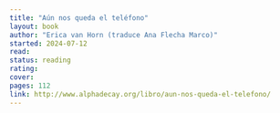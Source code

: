 ```yaml
---
title: "Aún nos queda el teléfono"
layout: book
author: "Erica van Horn (traduce Ana Flecha Marco)"
started: 2024-07-12
read:
status: reading
rating:
cover:
pages: 112
link: http://www.alphadecay.org/libro/aun-nos-queda-el-telefono/
---
```

